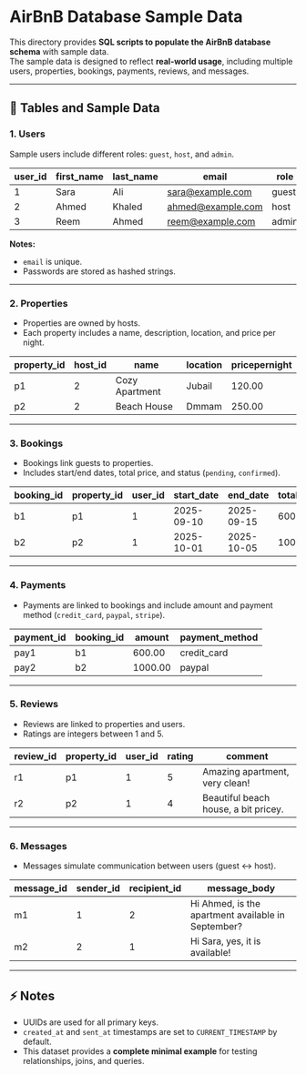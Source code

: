 # AirBnB Database Sample Data

This directory provides **SQL scripts to populate the AirBnB database schema** with sample data.  
The sample data is designed to reflect **real-world usage**, including multiple users, properties, bookings, payments, reviews, and messages.

---

## 📌 Tables and Sample Data

### 1. Users
Sample users include different roles: `guest`, `host`, and `admin`.

| user_id | first_name | last_name | email             | role  |
|---------|------------|-----------|-----------------|-------|
| 1 | Sara      | Ali   | sara@example.com | guest |
| 2 | Ahmed     | Khaled     | ahmed@example.com   | host  |
| 3 | Reem      | Ahmed    | reem@example.com | admin |

**Notes:**  
- `email` is unique.  
- Passwords are stored as hashed strings.  

---

### 2. Properties
- Properties are owned by hosts.  
- Each property includes a name, description, location, and price per night.

| property_id | host_id | name          | location      | pricepernight |
|------------|---------|---------------|---------------|---------------|
| p1    | 2 | Cozy Apartment | Jubail     | 120.00        |
| p2    | 2 | Beach House    | Dmmam  | 250.00        |

---

### 3. Bookings
- Bookings link guests to properties.  
- Includes start/end dates, total price, and status (`pending`, `confirmed`).

| booking_id | property_id | user_id | start_date | end_date   | total_price | status    |
|-----------|-------------|--------|------------|------------|-------------|----------|
| b1  | p1     | 1 | 2025-09-10 | 2025-09-15 | 600.00      | confirmed |
| b2  | p2     | 1 | 2025-10-01 | 2025-10-05 | 1000.00     | pending   |

---

### 4. Payments
- Payments are linked to bookings and include amount and payment method (`credit_card`, `paypal`, `stripe`).

| payment_id | booking_id | amount | payment_method |
|------------|------------|--------|----------------|
| pay1    | b1   | 600.00 | credit_card    |
| pay2    | b2   | 1000.00| paypal         |

---

### 5. Reviews
- Reviews are linked to properties and users.  
- Ratings are integers between 1 and 5.

| review_id | property_id | user_id | rating | comment                               |
|-----------|------------|--------|--------|---------------------------------------|
| r1   | p1    | 1 | 5      | Amazing apartment, very clean!        |
| r2   | p2    | 1 | 4      | Beautiful beach house, a bit pricey.  |

---

### 6. Messages
- Messages simulate communication between users (guest ↔ host).

| message_id | sender_id | recipient_id | message_body                                  |
|------------|-----------|--------------|-----------------------------------------------|
| m1    | 1    | 2       | Hi Ahmed, is the apartment available in September? |
| m2    | 2    | 1       | Hi Sara, yes, it is available!               |

---

## ⚡ Notes
- UUIDs are used for all primary keys.  
- `created_at` and `sent_at` timestamps are set to `CURRENT_TIMESTAMP` by default.  
- This dataset provides a **complete minimal example** for testing relationships, joins, and queries.  
